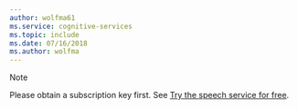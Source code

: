 ```yaml
---
author: wolfma61
ms.service: cognitive-services
ms.topic: include
ms.date: 07/16/2018
ms.author: wolfma
---
```


> [!NOTE]
> Please obtain a subscription key first.
> See [Try the speech service for free](~/articles/cognitive-services/speech-service/get-started.md).
